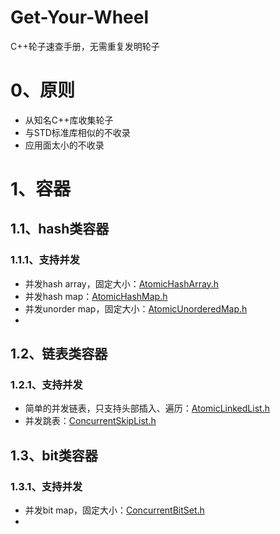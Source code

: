 # Get-Your-Wheel
C++轮子速查手册，无需重复发明轮子

# 0、原则
* 从知名C++库收集轮子
* 与STD标准库相似的不收录
* 应用面太小的不收录

# 1、容器
## 1.1、hash类容器
### 1.1.1、支持并发 
* 并发hash array，固定大小：[AtomicHashArray.h](https://github.com/facebook/folly/blob/main/folly/AtomicHashArray.h)
* 并发hash map：[AtomicHashMap.h](https://github.com/facebook/folly/blob/main/folly/AtomicHashMap.h)
* 并发unorder map，固定大小：[AtomicUnorderedMap.h](https://github.com/facebook/folly/blob/main/folly/AtomicUnorderedMap.h)
* 
## 1.2、链表类容器
### 1.2.1、支持并发 
* 简单的并发链表，只支持头部插入、遍历：[AtomicLinkedList.h](https://github.com/facebook/folly/blob/main/folly/AtomicLinkedList.h)
* 并发跳表：[ConcurrentSkipList.h](https://github.com/facebook/folly/blob/main/folly/ConcurrentSkipList.h)

## 1.3、bit类容器
### 1.3.1、支持并发 
* 并发bit map，固定大小：[ConcurrentBitSet.h](https://github.com/facebook/folly/blob/main/folly/ConcurrentBitSet.h)
* 
